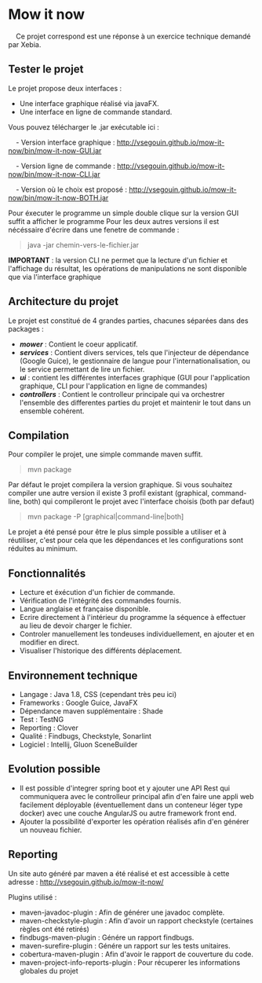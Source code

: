 # Mow it now
&nbsp;&nbsp;&nbsp;&nbsp;Ce projet correspond est une réponse à un exercice technique demandé par Xebia.

## Tester le projet

Le projet propose deux interfaces :
 - Une interface graphique réalisé via javaFX.
 - Une interface en ligne de commande standard.
    
   
Vous pouvez télécharger le .jar exécutable ici :

&nbsp;&nbsp;&nbsp;&nbsp;- Version interface graphique : http://vsegouin.github.io/mow-it-now/bin/mow-it-now-GUI.jar

&nbsp;&nbsp;&nbsp;&nbsp;- Version ligne de commande : http://vsegouin.github.io/mow-it-now/bin/mow-it-now-CLI.jar

&nbsp;&nbsp;&nbsp;&nbsp;- Version où le choix est proposé : http://vsegouin.github.io/mow-it-now/bin/mow-it-now-BOTH.jar

Pour éxecuter le programme un simple double clique sur la version GUI suffit a afficher le programme
Pour les deux autres versions il est nécéssaire d'écrire dans une fenetre de commande :
> java -jar chemin-vers-le-fichier.jar

**IMPORTANT** : la version CLI ne permet que la lecture d'un fichier et l'affichage du résultat, les opérations de manipulations ne sont disponible que via l'interface graphique

## Architecture du projet

Le projet est constitué de 4 grandes parties, chacunes séparées dans des packages :

- **_mower_**       : Contient le coeur applicatif.
- **_services_**    : Contient divers services, tels que l'injecteur de dépendance (Google Guice), le gestionnaire de langue pour l'internationalisation, ou le service permettant de lire un fichier.
- **_ui_**          : contient les différentes interfaces graphique (GUI pour l'application graphique, CLI pour l'application en ligne de commandes)
- **_controllers_** : Contient le controlleur principale qui va orchestrer l'ensemble des differentes parties du projet et maintenir le tout dans un ensemble cohérent.

## Compilation
Pour compiler le projet, une simple commande maven suffit.
>mvn package

Par défaut le projet compilera la version graphique. Si vous souhaitez compiler une autre version il existe 3 profil existant (graphical, command-line, both) qui compileront le projet avec l'interface choisis (both par defaut)

>mvn package -P [graphical|command-line|both]

Le projet a été pensé pour être le plus simple possible a utiliser et à réutiliser, c'est pour cela que les dépendances et les configurations sont réduites au minimum.

## Fonctionnalités 
  
  - Lecture et éxécution d'un fichier de commande.
  - Vérification de l'intégrité des commandes fournis.
  - Langue anglaise et française disponible.
  - Ecrire directement à l'intérieur du programme la séquence à effectuer au lieu de devoir charger le fichier.
  - Controler manuellement les tondeuses individuellement, en ajouter et en modifier en direct.
  - Visualiser l'historique des différents déplacement.
  
## Environnement technique
   
   - Langage : Java 1.8, CSS (cependant très peu ici)
   - Frameworks : Google Guice, JavaFX
   - Dépendance maven supplémentaire : Shade
   - Test : TestNG
   - Reporting : Clover
   - Qualité : Findbugs, Checkstyle, Sonarlint
   - Logiciel : Intellij, Gluon SceneBuilder
  
## Evolution possible
- Il est possible d'integrer spring boot et y ajouter une API Rest qui communiquera avec le controlleur principal afin d'en faire une appli web facilement déployable (éventuellement dans un conteneur léger type docker) avec une couche AngularJS ou autre framework front end.
- Ajouter la possibilité d'exporter les opération réalisés afin d'en générer un nouveau fichier.

## Reporting


Un site auto généré par maven a été réalisé et est accessible à cette adresse : http://vsegouin.github.io/mow-it-now/

Plugins utilisé : 
- maven-javadoc-plugin : Afin de générer une javadoc complète.
- maven-checkstyle-plugin : Afin d'avoir un rapport checkstyle (certaines règles ont été retirés)
- findbugs-maven-plugin : Génére un rapport findbugs.
- maven-surefire-plugin : Génére un rapport sur les tests unitaires.
- cobertura-maven-plugin : Afin d'avoir le rapport de couverture du code.
- maven-project-info-reports-plugin : Pour récuperer les informations globales du projet
